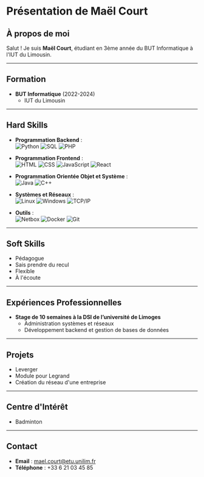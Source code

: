 # Présentation de Maël Court

##  À propos de moi
Salut ! Je suis **Maël Court**, étudiant en 3ème année du BUT Informatique à l'IUT du Limousin.

---

##  Formation
- **BUT Informatique** (2022-2024)  
  - IUT du Limousin  

---

##  Hard Skills
- **Programmation Backend** :  
  ![Python](https://img.shields.io/badge/-Python-3776AB?logo=python&logoColor=white) 
  ![SQL](https://img.shields.io/badge/-SQL-4479A1?logo=MySQL&logoColor=white) 
  ![PHP](https://img.shields.io/badge/-PHP-777BB4?logo=php&logoColor=white)  

- **Programmation Frontend** :  
  ![HTML](https://img.shields.io/badge/-HTML-E34F26?logo=html5&logoColor=white) 
  ![CSS](https://img.shields.io/badge/-CSS-1572B6?logo=css3&logoColor=white) 
  ![JavaScript](https://img.shields.io/badge/-JavaScript-F7DF1E?logo=javascript&logoColor=black) 
  ![React](https://img.shields.io/badge/-React-61DAFB?logo=react&logoColor=black)  

- **Programmation Orientée Objet et Système** :  
  ![Java](https://img.shields.io/badge/-Java-007396?logo=java&logoColor=white) 
  ![C++](https://img.shields.io/badge/-C++-00599C?logo=cplusplus&logoColor=white)  

- **Systèmes et Réseaux** :  
  ![Linux](https://img.shields.io/badge/-Linux-FCC624?logo=linux&logoColor=black) 
  ![Windows](https://img.shields.io/badge/-Windows-0078D6?logo=windows&logoColor=white) 
  ![TCP/IP](https://img.shields.io/badge/-TCP/IP-005B96?logo=network&logoColor=white)  

- **Outils** :  
  ![Netbox](https://img.shields.io/badge/-Netbox-0078D7?logo=netbox&logoColor=white) 
  ![Docker](https://img.shields.io/badge/-Docker-2496ED?logo=docker&logoColor=white) 
  ![Git](https://img.shields.io/badge/-Git-F05032?logo=git&logoColor=white)  

---

##  Soft Skills
- Pédagogue  
- Sais prendre du recul  
- Flexible  
- À l'écoute  

---

##  Expériences Professionnelles
- **Stage de 10 semaines à la DSI de l’université de Limoges**  
  - Administration systèmes et réseaux  
  - Développement backend et gestion de bases de données  

---

##  Projets
- Leverger  
- Module pour Legrand  
- Création du réseau d'une entreprise  

---

##  Centre d'Intérêt
-  Badminton  

---

##  Contact
- **Email** : mael.court@etu.unilim.fr  
- **Téléphone** : +33 6 21 03 45 85  
